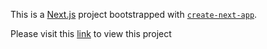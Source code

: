 This is a [Next.js](https://nextjs.org/) project bootstrapped with [`create-next-app`](https://github.com/vercel/next.js/tree/canary/packages/create-next-app).

Please visit this [link](https://frontend-challenge-getjamtech.vercel.app) to view this project
